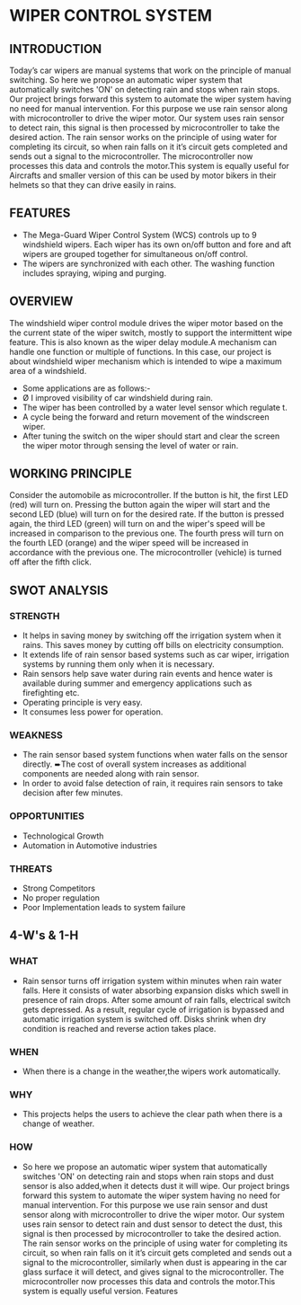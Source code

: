 # WIPER CONTROL SYSTEM #

## INTRODUCTION ##

Today’s car wipers are manual systems that work on the principle of manual switching. So here we propose an automatic wiper system that automatically switches 'ON' on detecting rain and stops when rain stops. Our project brings forward this system to automate the wiper system having no need for manual intervention. For this purpose we use rain sensor along with microcontroller to drive the wiper motor. Our system uses rain sensor to detect rain, this signal is then processed by microcontroller to take the desired action. The rain sensor works on the principle of using water for completing its circuit, so when rain falls on it it’s circuit gets completed and sends out a signal to the microcontroller. The microcontroller now processes this data and controls the motor.This system is equally useful for Aircrafts and smaller version of this can be used by motor bikers in their helmets so that they can drive easily in rains.

## FEATURES ##

* The Mega-Guard Wiper Control System (WCS) controls up to 9 windshield wipers. Each wiper has its own on/off  button and fore and aft wipers are grouped together for simultaneous on/off control.
* The wipers are synchronized with each other. The washing function includes spraying, wiping and purging. 

## OVERVIEW ##

The windshield wiper control module drives the wiper motor based on the the current state of the wiper switch, mostly to support the intermittent wipe feature. This is also  known  as the wiper delay module.A mechanism can handle one function or multiple of functions. In this case, our project is about windshield wiper mechanism which is intended to wipe a  maximum area of a windshield. 
- Some applications are as follows:-
- Ø I improved visibility of car windshield during rain.
- The wiper has been controlled by a water level sensor which regulate t.
- A cycle being the forward and return movement of the windscreen wiper.
- After tuning the switch on the wiper should start and clear the screen the wiper motor through sensing the level of water or rain.

## WORKING PRINCIPLE ##

Consider the automobile as microcontroller. If the button is hit, the first LED (red) will turn on. Pressing the button again the wiper will start and the second LED (blue) will turn on for the desired rate. If the button is pressed again, the third LED (green) will turn on and the wiper's speed will be increased in comparison to the previous one. The fourth press will turn on the fourth LED (orange) and the wiper speed will be increased in accordance with the previous one. The microcontroller (vehicle) is turned off after the fifth click.

## SWOT ANALYSIS ##

### STRENGTH ###
* It helps in saving money by switching off the irrigation system when it rains. This saves money by cutting off bills on electricity consumption.
* It extends life of rain sensor based systems such as car wiper, irrigation systems by running them only when it is necessary.
* Rain sensors help save water during rain events and hence water is available during summer and emergency applications such as firefighting etc.
* Operating principle is very easy.
* It consumes less power for operation.

### WEAKNESS ###
* The rain sensor based system functions when water falls on the sensor directly. ➨The cost of overall system increases as additional components are needed along with rain sensor. 
* In order to avoid false detection of rain, it requires rain sensors to take decision after few minutes.

### OPPORTUNITIES ###
* Technological Growth
* Automation in Automotive industries

### THREATS ###
* Strong Competitors
* No proper regulation
* Poor Implementation leads to system failure

 
## 4-W's & 1-H ##

### WHAT ###
* Rain sensor turns off irrigation system within minutes when rain water falls. Here it consists of water absorbing expansion disks which swell in presence of rain drops. After some amount of rain falls, electrical switch gets depressed. As a result, regular cycle of irrigation is bypassed and automatic irrigation system is switched off. Disks shrink when dry condition is reached and reverse action takes place.

### WHEN ###
* When there is a change in the weather,the wipers work automatically.

### WHY ###
* This projects helps the users to achieve the clear path when there is a change of weather.

### HOW ###
* So here we propose an automatic wiper system that automatically switches 'ON' on detecting rain and stops when rain stops and dust sensor is also added,when it detects dust it will wipe. Our project brings forward this system to automate the wiper system having no need for manual intervention. For this purpose we use rain sensor and dust sensor along with microcontroller to drive the wiper motor. Our system uses rain sensor to detect rain and dust sensor to detect the dust, this signal is then processed by microcontroller to take the desired action. The rain sensor works on the principle of using water for completing its circuit, so when rain falls on it it’s circuit gets completed and sends out a signal to the microcontroller, similarly when dust is appearing in the car glass surface it will detect, and gives signal to the microcontroller. The microcontroller now processes this data and controls the motor.This system is equally useful version. Features
